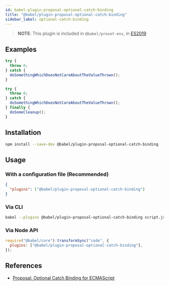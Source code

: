 ```yaml
---
id: babel-plugin-proposal-optional-catch-binding
title: "@babel/plugin-proposal-optional-catch-binding"
sidebar_label: optional-catch-binding
---
```


> **NOTE**: This plugin is included in `@babel/preset-env`, in [ES2019](https://github.com/tc39/proposals/blob/master/finished-proposals.md)

## Examples

```js title="JavaScript"
try {
  throw 0;
} catch {
  doSomethingWhichDoesNotCareAboutTheValueThrown();
}
```

```js title="JavaScript"
try {
  throw 0;
} catch {
  doSomethingWhichDoesNotCareAboutTheValueThrown();
} finally {
  doSomeCleanup();
}
```

## Installation

```sh title="Shell"
npm install --save-dev @babel/plugin-proposal-optional-catch-binding
```

## Usage

### With a configuration file (Recommended)

```json title="babel.config.json"
{
  "plugins": ["@babel/plugin-proposal-optional-catch-binding"]
}
```

### Via CLI

```sh title="Shell"
babel --plugins @babel/plugin-proposal-optional-catch-binding script.js
```

### Via Node API

```js title="JavaScript"
require("@babel/core").transformSync("code", {
  plugins: ["@babel/plugin-proposal-optional-catch-binding"],
});
```

## References

- [Proposal: Optional Catch Binding for ECMAScript](https://github.com/babel/proposals/issues/7)
